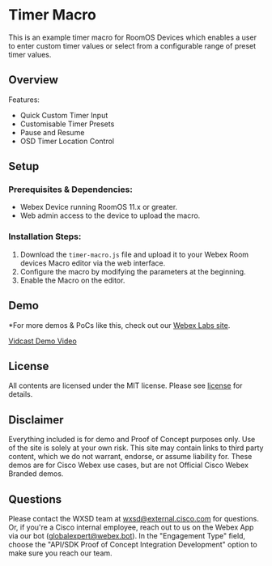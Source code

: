 # Timer Macro

This is an example timer macro for RoomOS Devices which enables a user to enter custom timer values or select from a configurable range of preset timer values.


## Overview

Features:

* Quick Custom Timer Input
* Customisable Timer Presets
* Pause and Resume
* OSD Timer Location Control


## Setup

### Prerequisites & Dependencies: 

* Webex Device running RoomOS 11.x or greater.
* Web admin access to the device to upload the macro.

### Installation Steps:

1. Download the ``timer-macro.js`` file and upload it to your Webex Room devices Macro editor via the web interface.
2. Configure the macro by modifying the parameters at the beginning.
3. Enable the Macro on the editor.


## Demo

*For more demos & PoCs like this, check out our [Webex Labs site](https://collabtoolbox.cisco.com/webex-labs).


[Vidcast Demo Video](https://app.vidcast.io/share/53a1779e-cb17-49e7-a814-5a1c2377b113)


## License

All contents are licensed under the MIT license. Please see [license](LICENSE) for details.


## Disclaimer
<!-- Keep the following here -->  
 Everything included is for demo and Proof of Concept purposes only. Use of the site is solely at your own risk. This site may contain links to third party content, which we do not warrant, endorse, or assume liability for. These demos are for Cisco Webex use cases, but are not Official Cisco Webex Branded demos.


## Questions
Please contact the WXSD team at [wxsd@external.cisco.com](mailto:wxsd@external.cisco.com?subject=timer-macro) for questions. Or, if you're a Cisco internal employee, reach out to us on the Webex App via our bot (globalexpert@webex.bot). In the "Engagement Type" field, choose the "API/SDK Proof of Concept Integration Development" option to make sure you reach our team. 
